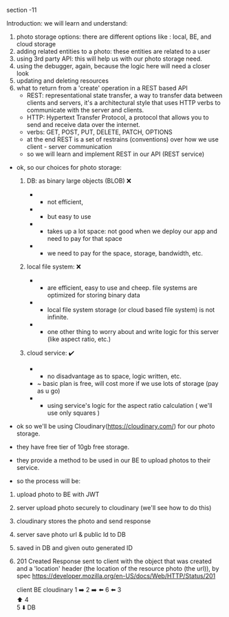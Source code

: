 section -11

Introduction:
we will learn and understand:
1. photo storage options: there are different options like : local, BE, and cloud storage
2. adding related entities to a photo: these entities are related to a user
3. using 3rd party API: this will help us with our photo storage need.
4. using the debugger, again, because the logic here will need a closer look 
5. updating and deleting resources
6. what to return from a 'create' operation in a REST based API
    * REST: representational state transfer, a way to transfer data between clients and servers, it's a architectural style that uses HTTP verbs to communicate with the server and clients.
    * HTTP: Hypertext Transfer Protocol, a protocol that allows you to send and receive data over the internet.
    * verbs: GET, POST, PUT, DELETE, PATCH, OPTIONS
    * at the end REST is a set of restrains (conventions) over how we use client - server communication 
    * so we will learn and implement REST in our API (REST service)

* ok, so our choices for photo storage:
    1. DB: as binary large objects (BLOB) ❌
        * - not efficient,
        * + but easy to use
        * - takes up a lot space: not good when we deploy our app and need to pay for that space
        * - we need to pay for the space, storage, bandwidth, etc.

    2. local file system:                 ❌
        * + are efficient, easy to use and cheep. file systems are optimized for storing binary data
        * - local file system storage (or cloud based file system) is not infinite.
        * - one other thing to worry about and write logic for this server (like aspect ratio, etc.)

    3. cloud service:                     ✔️
        * + no disadvantage as to space, logic written, etc.
        * ~ basic plan is free, will cost more if we use lots of storage (pay as u go)
        * + using service's logic for the aspect ratio calculation ( we'll use only squares )

* ok so we'll be using Cloudinary(https://cloudinary.com/) for our photo storage.
* they have free tier of 10gb free storage.
* they provide a method to be used in our BE to upload photos to their service.

* so the process will be:
1. upload photo to BE with JWT
2. server upload photo securely to cloudinary (we'll see how to do this)
3. cloudinary stores the photo and send response
4. server save photo url & public Id to DB
5. saved in DB and given outo generated ID
6. 201 Created Response sent to client with the object that was created and a 'location' header (the location of the resource photo (the url)), by spec https://developer.mozilla.org/en-US/docs/Web/HTTP/Status/201

     client     BE     cloudinary
            1 ➡️    2 ➡️
            ⬅️ 6    ⬅️ 3           
              ⬆️  4        
              5  ⬇️
               DB
